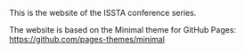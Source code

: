This is the website of the ISSTA conference series. 

The website is based on the Minimal theme for GitHub Pages:
https://github.com/pages-themes/minimal 

